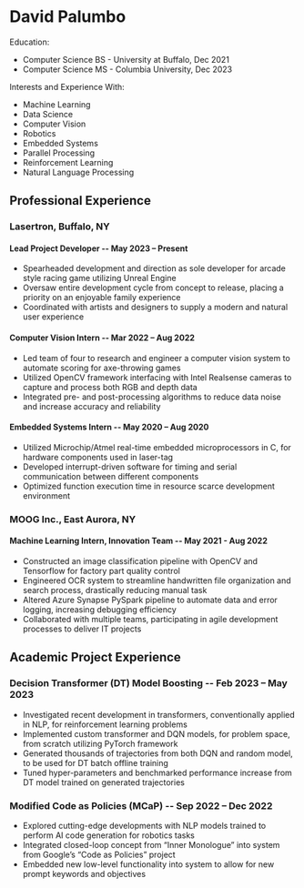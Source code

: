 # David Palumbo

Education:
  - Computer Science BS - University at Buffalo, Dec 2021
  - Computer Science MS - Columbia University, Dec 2023

Interests and Experience With: 
  - Machine Learning
  - Data Science
  - Computer Vision
  - Robotics 
  - Embedded Systems
  - Parallel Processing
  - Reinforcement Learning
  - Natural Language Processing

## Professional Experience
### Lasertron, Buffalo, NY
#### Lead Project Developer -- May 2023 – Present
  - Spearheaded development and direction as sole developer for arcade style racing game utilizing Unreal Engine
  - Oversaw entire development cycle from concept to release, placing a priority on an enjoyable family experience
  - Coordinated with artists and designers to supply a modern and natural user experience
#### Computer Vision Intern -- Mar 2022 – Aug 2022 
  - Led team of four to research and engineer a computer vision system to automate scoring for axe-throwing games
  - Utilized OpenCV framework interfacing with Intel Realsense cameras to capture and process both RGB and depth data
  - Integrated pre- and post-processing algorithms to reduce data noise and increase accuracy and reliability
#### Embedded Systems Intern -- May 2020 – Aug 2020 
  - Utilized Microchip/Atmel real-time embedded microprocessors in C, for hardware components used in laser-tag
  - Developed interrupt-driven software for timing and serial communication between different components
  - Optimized function execution time in resource scarce development environment
### MOOG Inc., East Aurora, NY
#### Machine Learning Intern, Innovation Team -- May 2021 - Aug 2022
  - Constructed an image classification pipeline with OpenCV and Tensorflow for factory part quality control
  - Engineered OCR system to streamline handwritten file organization and search process, drastically reducing manual task
  - Altered Azure Synapse PySpark pipeline to automate data and error logging, increasing debugging efficiency
  - Collaborated with multiple teams, participating in agile development processes to deliver IT projects

## Academic Project Experience
### Decision Transformer (DT) Model Boosting -- Feb 2023 – May 2023
  - Investigated recent development in transformers, conventionally applied in NLP, for reinforcement learning problems
  - Implemented custom transformer and DQN models, for problem space, from scratch utilizing PyTorch framework
  - Generated thousands of trajectories from both DQN and random model, to be used for DT batch offline training
  - Tuned hyper-parameters and benchmarked performance increase from DT model trained on generated trajectories
### Modified Code as Policies (MCaP) -- Sep 2022 – Dec 2022 
  - Explored cutting-edge developments with NLP models trained to perform AI code generation for robotics tasks
  - Integrated closed-loop concept from “Inner Monologue” into system from Google’s “Code as Policies” project
  - Embedded new low-level functionality into system to allow for new prompt keywords and objectives 

<!---
djpalumb/djpalumb is a ✨ special ✨ repository because its `README.md` (this file) appears on your GitHub profile.
You can click the Preview link to take a look at your changes.
--->
